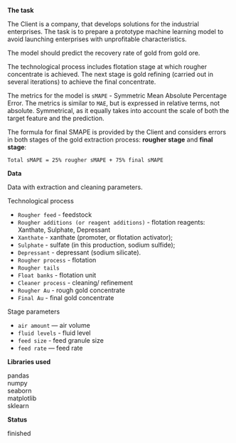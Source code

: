 **The task**

The Client is a company, that develops solutions for the industrial enterprises. 
The task is to prepare a prototype machine learning model to avoid launching enterprises with unprofitable characteristics. 

The model should predict the recovery rate of gold from gold ore. 

The technological process includes flotation stage at which rougher concentrate is achieved. The next stage is gold refining (carried out in several iterations) to achieve the final concentrate.

The metrics for the model is `sMAPE` - Symmetric Mean Absolute Percentage Error.
The metrics is similar to `MAE`, but is expressed  in relative terms, not absolute. Symmetrical, as it equally takes into account the scale of both the target feature and the prediction.

The formula for final SMAPE is provided by the Client and considers errors in both stages of the gold extraction process:
**rougher stage** and **final stage**:

`Total sMAPE = 25% rougher sMAPE + 75% final sMAPE`

**Data**

Data with extraction and cleaning parameters.

Technological process
 - `Rougher feed` - feedstock
 - `Rougher additions (or reagent additions)` - flotation reagents: Xanthate, Sulphate, Depressant
 - `Xanthate` - xanthate (promoter, or flotation activator);
 - `Sulphate` - sulfate (in this production, sodium sulfide);
 - `Depressant` - depressant (sodium silicate).
 - `Rougher process`  - flotation
 - `Rougher tails`
 - `Float banks` - flotation unit
 - `Cleaner process` - cleaning/ refinement
 - `Rougher Au` - rough gold concentrate
 - `Final Au` - final gold concentrate

Stage parameters
 - `air amount` — air volume
 - `fluid levels` - fluid level
 - `feed size` - feed granule size
 - `feed rate` — feed rate


**Libraries used**

pandas <br/>
numpy <br/>
seaborn <br/>
matplotlib <br/>
sklearn

**Status**

finished
